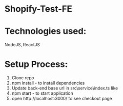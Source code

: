 # Shopify-Test-FE

# Technologies used:

NodeJS, ReactJS

# Setup Process:

1. Clone repo
2. npm install - to install dependencies
3. Update back-end base url in src\service\index.ts like 
4. npm start - to start application
5. open http://localhost:3000/<cart-id> to see checkout page
